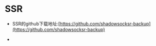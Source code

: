 # SSR

* SSR的github下载地址:[https://github.com/shadowsocksr-backup](https://github.com/shadowsocksr-backup)

* 